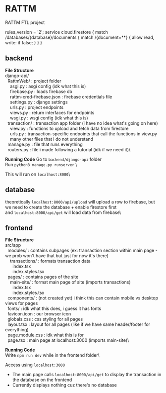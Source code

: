 # RATTM
RATTM FTL project

rules_version = '2';
service cloud.firestore {
  match /databases/{database}/documents {
    match /{document=**} {
      allow read, write: if false;
    }
  }
}

## backend
**File Structure**\
django-api/\
&nbsp;&nbsp;RattmWeb/ : project folder\
&nbsp;&nbsp;&nbsp;&nbsp;asgi.py : asgi config (idk what this is)\
&nbsp;&nbsp;&nbsp;&nbsp;firebase.py : loads firebase db\
&nbsp;&nbsp;&nbsp;&nbsp;rattm-cred-firebase.json : firebase credentials file\
&nbsp;&nbsp;&nbsp;&nbsp;settings.py : django settings\
&nbsp;&nbsp;&nbsp;&nbsp;urls.py : project endpoints\
&nbsp;&nbsp;&nbsp;&nbsp;views.py : return interfaces for endpoints\
&nbsp;&nbsp;&nbsp;&nbsp;wsgi.py : wsgi config (idk what this is)\
&nbsp;&nbsp;transaction/ : transaction app folder (i have no idea what's going on here)\
&nbsp;&nbsp;&nbsp;&nbsp;view.py : functions to upload and fetch data from firestore\
&nbsp;&nbsp;&nbsp;&nbsp;urls.py : transaction-specific endpoints that call the functions in view.py\
&nbsp;&nbsp;&nbsp;&nbsp;many other files that i do not understand\
&nbsp;&nbsp;manage.py : file that runs everything\
&nbsp;&nbsp;routers.py : file i made following a tutorial (idk if we need it)\

**Running Code**
Go to `backend/django-api` folder\
Run `python3 manage.py runserver` \

This will run on `localhost:8000`\

## database
theoretically `localhost:8000/api/upload` will upload a row to firebase, but we need to create the database + enable firestore first\
and `localhost:8000/api/get` will load data from firebase\

## frontend
**File Structure**\
src/app\
&nbsp;&nbsp;modules/ : contains subpages (ex: transaction section within main page - we prob won't have that but just for now it's there)\
&nbsp;&nbsp;&nbsp;&nbsp;transactions/ : formats transaction data\
&nbsp;&nbsp;&nbsp;&nbsp;&nbsp;&nbsp;index.tsx\
&nbsp;&nbsp;&nbsp;&nbsp;&nbsp;&nbsp;index.styles.tsx\
&nbsp;&nbsp;pages/ : contains pages of the site\
&nbsp;&nbsp;&nbsp;&nbsp;main-site/ : format main page of site (imports transactions)\
&nbsp;&nbsp;&nbsp;&nbsp;&nbsp;&nbsp;index.tsx\
&nbsp;&nbsp;&nbsp;&nbsp;&nbsp;&nbsp;index.styles.tsx\
&nbsp;&nbsp;components/ : (not created yet) i think this can contain mobile vs desktop views for pages\
&nbsp;&nbsp;fonts/ : idk what this does, i guess it has fonts\
&nbsp;&nbsp;favicon.icon : our browser icon\
&nbsp;&nbsp;globals.css : css styling for all pages\
&nbsp;&nbsp;layout.tsx : layout for all pages (like if we have same header/footer for everything)\
&nbsp;&nbsp;page.module.css : idk what this is for\
&nbsp;&nbsp;page.tsx : main page at localhost:3000 (imports main-site)\

**Running Code**\
Write `npm run dev` while in the frontend folder\

Access using `localhost:3000`
* The main page calls `localhost:8000/api/get` to display the transaction in the database on the frontend
* Currently displays nothing cuz there's no database


